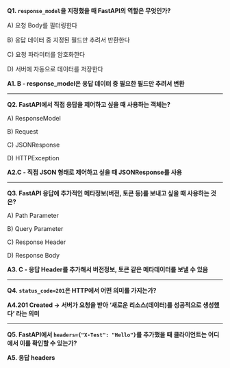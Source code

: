 **Q1. `response_model`을 지정했을 때 FastAPI의 역할은 무엇인가?**

A) 요청 Body를 필터링한다

B) 응답 데이터 중 지정된 필드만 추려서 반환한다

C) 요청 파라미터를 암호화한다

D) 서버에 자동으로 데이터를 저장한다

**A1. B - response_model은 응답 데이터 중 필요한 필드만 추려서 변환**

---

**Q2. FastAPI에서 직접 응답을 제어하고 싶을 때 사용하는 객체는?**

A) ResponseModel

B) Request

C) JSONResponse

D) HTTPException

**A2.C - 직접 JSON 형태로 제어하고 싶을 때 JSONResponse를 사용**

---

**Q3. FastAPI 응답에 추가적인 메타정보(버전, 토큰 등)를 보내고 싶을 때 사용하는 것은?**

A) Path Parameter

B) Query Parameter

C) Response Header

D) Response Body

**A3. C - 응답 Header를 추가해서 버전정보, 토큰 같은 메타데이터를 보낼 수 있음**

---

**Q4. `status_code=201`은 HTTP에서 어떤 의미를 가지는가?**

**A4.201 Created → 서버가 요청을 받아 ‘새로운 리소스(데이터)를 성공적으로 생성했다’ 라는 의미**

---

**Q5. FastAPI에서 `headers={"X-Test": "Hello"}`를 추가했을 때 클라이언트는 어디에서 이를 확인할 수 있는가?**

**A5. 응답 headers**